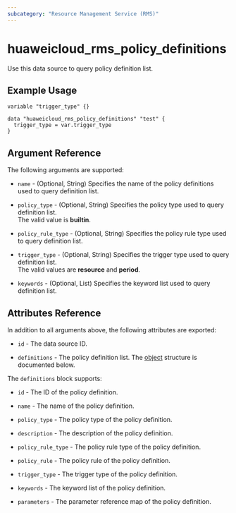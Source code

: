 ```yaml
---
subcategory: "Resource Management Service (RMS)"
---
```


# huaweicloud_rms_policy_definitions

Use this data source to query policy definition list.

## Example Usage

```hcl
variable "trigger_type" {}

data "huaweicloud_rms_policy_definitions" "test" {
  trigger_type = var.trigger_type
}
```

## Argument Reference

The following arguments are supported:

* `name` - (Optional, String) Specifies the name of the policy definitions used to query definition list.

* `policy_type` - (Optional, String) Specifies the policy type used to query definition list.  
  The valid value is **builtin**.

* `policy_rule_type` - (Optional, String) Specifies the policy rule type used to query definition list.

* `trigger_type` - (Optional, String) Specifies the trigger type used to query definition list.  
  The valid values are **resource** and **period**.

* `keywords` - (Optional, List) Specifies the keyword list used to query definition list.

## Attributes Reference

In addition to all arguments above, the following attributes are exported:

* `id` - The data source ID.

* `definitions` - The policy definition list.
  The [object](#policy_definitions) structure is documented below.

<a name="policy_definitions"></a>
The `definitions` block supports:

* `id` - The ID of the policy definition.

* `name` - The name of the policy definition.

* `policy_type` - The policy type of the policy definition.

* `description` - The description of the policy definition.

* `policy_rule_type` - The policy rule type of the policy definition.

* `policy_rule` - The policy rule of the policy definition.

* `trigger_type` - The trigger type of the policy definition.

* `keywords` - The keyword list of the policy definition.

* `parameters` - The parameter reference map of the policy definition.
